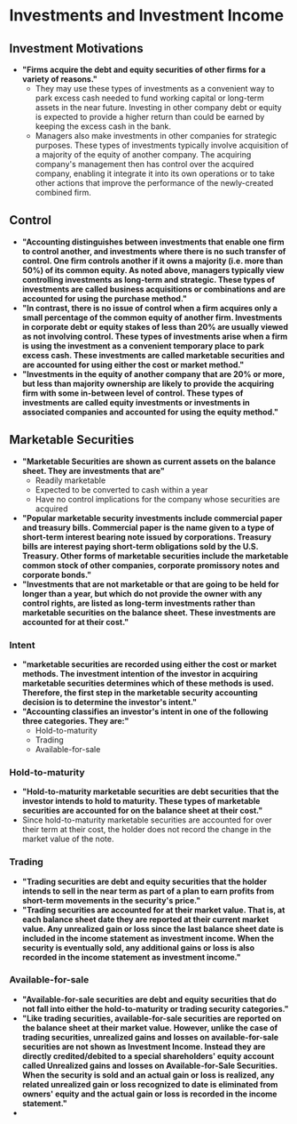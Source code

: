 # Investments and Investment Income

## Investment Motivations

- **"Firms acquire the debt and equity securities of other firms for a variety of reasons."**
  - They may use these types of investments as a convenient way to park excess cash needed to fund working capital or long-term assets in the near future. Investing in other company debt or equity is expected to provide a higher return than could be earned by keeping the excess cash in the bank.
  - Managers also make investments in other companies for strategic purposes. These types of investments typically involve acquisition of a majority of the equity of another company. The acquiring company's management then has control over the acquired company, enabling it integrate it into its own operations or to take other actions that improve the performance of the newly-created combined firm.

## Control

- **"Accounting distinguishes between investments that enable one firm to control another, and investments where there is no such transfer of control. One firm controls another if it owns a majority (i.e. more than 50%) of its common equity. As noted above, managers typically view controlling investments as long-term and strategic. These types of investments are called business acquisitions or combinations and are accounted for using the purchase method."**
- **"In contrast, there is no issue of control when a firm acquires only a small percentage of the common equity of another firm. Investments in corporate debt or equity stakes of less than 20% are usually viewed as not involving control. These types of investments arise when a firm is using the investment as a convenient temporary place to park excess cash. These investments are called marketable securities and are accounted for using either the cost or market method."**
- **"Investments in the equity of another company that are 20% or more, but less than majority ownership are likely to provide the acquiring firm with some in-between level of control. These types of investments are called equity investments or investments in associated companies and accounted for using the equity method."**

## Marketable Securities

- **"Marketable Securities are shown as current assets on the balance sheet. They are investments that are"**
  - Readily marketable
  - Expected to be converted to cash within a year
  - Have no control implications for the company whose securities are acquired
- **"Popular marketable security investments include commercial paper and treasury bills. Commercial paper is the name given to a type of short-term interest bearing note issued by corporations. Treasury bills are interest paying short-term obligations sold by the U.S. Treasury. Other forms of marketable securities include the marketable common stock of other companies, corporate promissory notes and corporate bonds."**
- **"Investments that are not marketable or that are going to be held for longer than a year, but which do not provide the owner with any control rights, are listed as long-term investments rather than marketable securities on the balance sheet. These investments are accounted for at their cost."**

### Intent

- **"marketable securities are recorded using either the cost or market methods. The investment intention of the investor in acquiring marketable securities determines which of these methods is used. Therefore, the first step in the marketable security accounting decision is to determine the investor's intent."**
- **"Accounting classifies an investor's intent in one of the following three categories. They are:"**
  - Hold-to-maturity
  - Trading
  - Available-for-sale

### Hold-to-maturity

- **"Hold-to-maturity marketable securities are debt securities that the investor intends to hold to maturity. These types of marketable securities are accounted for on the balance sheet at their cost."**
- Since hold-to-maturity marketable securities are accounted for over their term at their cost, the holder does not record the change in the market value of the note.

### Trading

- **"Trading securities are debt and equity securities that the holder intends to sell in the near term as part of a plan to earn profits from short-term movements in the security's price."**
- **"Trading securities are accounted for at their market value. That is, at each balance sheet date they are reported at their current market value. Any unrealized gain or loss since the last balance sheet date is included in the income statement as investment income. When the security is eventually sold, any additional gains or loss is also recorded in the income statement as investment income."**

### Available-for-sale

- **"Available-for-sale securities are debt and equity securities that do not fall into either the hold-to-maturity or trading security categories."**
- **"Like trading securities, available-for-sale securities are reported on the balance sheet at their market value. However, unlike the case of trading securities, unrealized gains and losses on available-for-sale securities are not shown as Investment Income. Instead they are directly credited/debited to a special shareholders' equity account called Unrealized gains and losses on Available-for-Sale Securities. When the security is sold and an actual gain or loss is realized, any related unrealized gain or loss recognized to date is eliminated from owners' equity and the actual gain or loss is recorded in the income statement."**
- 